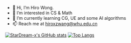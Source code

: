 - 👋 Hi, I’m Hiro Wong.
- 👀 I’m interested in CS & Math
- 🌱 I’m currently learning CG, UE and some AI algorithms
- 📫 Reach me at hiroxzwang@whu.edu.cn

[![StarDream-x's GitHub stats](https://github-readme-stats.vercel.app/api?username=StarDream-x&show_icons=true&theme=panda)](https://github.com/anuraghazra/github-readme-stats)
[![Top Langs](https://github-readme-stats.vercel.app/api/top-langs/?username=StarDream-x&layout=compact&hide=html,css,javascript,c,CMake,Java&theme=panda)](https://github.com/anuraghazra/github-readme-stats)

<!---
StarDream-x/StarDream-x is a ✨ special ✨ repository because its `README.md` (this file) appears on your GitHub profile.
You can click the Preview link to take a look at your changes.
--->
